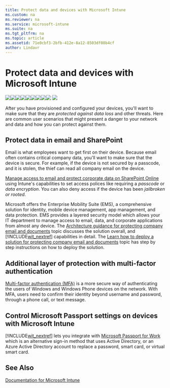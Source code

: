 ```yaml
---
title: Protect data and devices with Microsoft Intune
ms.custom: na
ms.reviewer: na
ms.service: microsoft-intune
ms.suite: na
ms.tgt_pltfrm: na
ms.topic: article
ms.assetid: 71e0cbf3-2bfb-412e-8a12-8503df08b4cf
author: Lindavr
---
```

# Protect data and devices with Microsoft Intune
[![](/media/Nav-Icons/WIT_Tile_W_Overview.png)](https://technet.microsoft.com/library/dn646960.aspx/?WT.mc_id=IntuneOverview20150801)[![](/media/Nav-Icons/WIT_Tile_W_GetStarted.png)](https://technet.microsoft.com/library/dn646953.aspx/?WT.mc_id=IntuneGS20150801)[![](/media/Nav-Icons/WIT_Tile_W_EnrollDevices.png)](https://technet.microsoft.com/library/dn646962.aspx/?WT.mc_id=IntuneEnroll20150801)[![](/media/Nav-Icons/WIT_Tile_W_ManageDevices.png)](https://technet.microsoft.com/library/mt313202.aspx/?WT.mc_id=IntuneConfig20150801)[![](/media/Nav-Icons/WIT_Tile_W_ManageApps.png)](https://technet.microsoft.com/library/dn646965.aspx/?WT.mc_id=IntuneDeploy20150801)![](/media/Nav-Icons/WIT_Tile_W_ProtectResourcesHighlight.png)[![](/media/Nav-Icons/WIT_Tile_W_RetireData.png)](https://technet.microsoft.com/library/mt313204.aspx/?WT.mc_id=IntuneRetire20150801)[![](/media/Nav-Icons/WIT_Tile_W_TechnicalReference.png)](https://technet.microsoft.com/library/mt282239.aspx/?WT.mc_id=IntuneTR20150801)[![](/media/Nav-Icons/WIT_Tile_W_Troubleshooting.png)](https://technet.microsoft.com/library/mt345521.aspx)
![](/media/Nav-Icons/WIT_Banner_ProtectResources.png)

After you have provisioned and configured your devices, you'll want to make sure that they are *protected against data loss* and other threats. Here are common user scenarios that might present a danger to your network and data and how you can protect against them.

## Protect  data in email and SharePoint
Email is what employees want to get first on their device.  Because email often contains critical company data, you'll want to make sure that the device is secure. For example, if the device is not secured by a passcode, and it is stolen, the thief can read all company email on the device.

[Manage access to email and protect corporate data on SharePoint Online ](https://technet.microsoft.com/library/dn818907.aspx) using Intune's capabilities to set access polices  like requiring a  *passcode* or *data encryption*.   You can also deny access if the device has been *jailbroken or rooted*.

Microsoft offers the Enterprise Mobility Suite (EMS), a comprehensive solution for identity, mobile device management, app management, and data protection. EMS provides a layered security model which allows your IT department to manage access to email, data, and corporate applications from almost any device. The [Architecture guidance for protecting company email and documents](architecture-guidance-for-protecting-company-email-and-documents.md) topic discusses the solution overall, and [!INCLUDE[wit_nextref](/includes/wit_nextref_md.md)] capabilities in detail. The [Learn how to deploy a solution for protecting company email and documents](learn-how-to-deploy-a-solution-for-protecting-company-email-and-documents.md) topic has step by step instructions on how to deploy the solution.

## Additional layer of protection with multi-factor authentication
[Multi-factor authentication (MFA)](https://technet.microsoft.com/library/dn889751.aspx) is a more secure way of authenticating the users of Windows and Windows Phone devices on the network.  With MFA, users need to confirm their identity beyond username and password, through a phone call, or text message.

## Control Microsoft Passport settings on devices with Microsoft Intune
[!INCLUDE[wit_nextref](/Token/wit_nextref.xml)] lets you integrate with [Microsoft Passport for Work](control-microsoft-passport-settings-on-devices-with-microsoft-intune.md) which is an alternative sign-in method that uses Active Directory, or an Azure Active Directory account to replace a password, smart card, or virtual smart card.

## See Also
[Documentation for Microsoft Intune](documentation-for-microsoft-intune.md)

